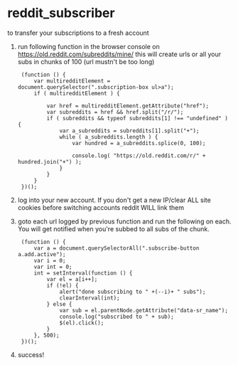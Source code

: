 # reddit_subscriber

to transfer your subscriptions to a fresh account

1. run following function in the browser console on https://old.reddit.com/subreddits/mine/
this will create urls or all your subs in chunks of 100 (url mustn't be too long)

        (function () {
            var multiredditElement = document.querySelector(".subscription-box ul>a");
            if ( multiredditElement ) {

                var href = multiredditElement.getAttribute("href");
                var subreddits = href && href.split("/r/");
                if ( subreddits && typeof subreddits[1] !== "undefined" ) {
                    var a_subreddits = subreddits[1].split("+");
                    while ( a_subreddits.length ) {
                        var hundred = a_subreddits.splice(0, 100);

                        console.log( "https://old.reddit.com/r/" + hundred.join("+") );
                    }
                }
            }
        })();


2. log into your new account. If you don't get a new IP/clear ALL site cookies before switching accounts reddit WILL link them


3. goto each url logged by previous function and run the following on each. You will get notified when you're subbed to all subs of the chunk.

        (function () {
            var a = document.querySelectorAll(".subscribe-button a.add.active");
            var i = 0;
            var int = 0;
            int = setInterval(function () {
                var el = a[i++];
                if (!el) {
                    alert("done subscribing to " +(--i)+ " subs");
                    clearInterval(int);
                } else {
                    var sub = el.parentNode.getAttribute("data-sr_name");
                    console.log("subscribed to " + sub);
                    $(el).click();
                }
            }, 500);
        })();


4.  success!
